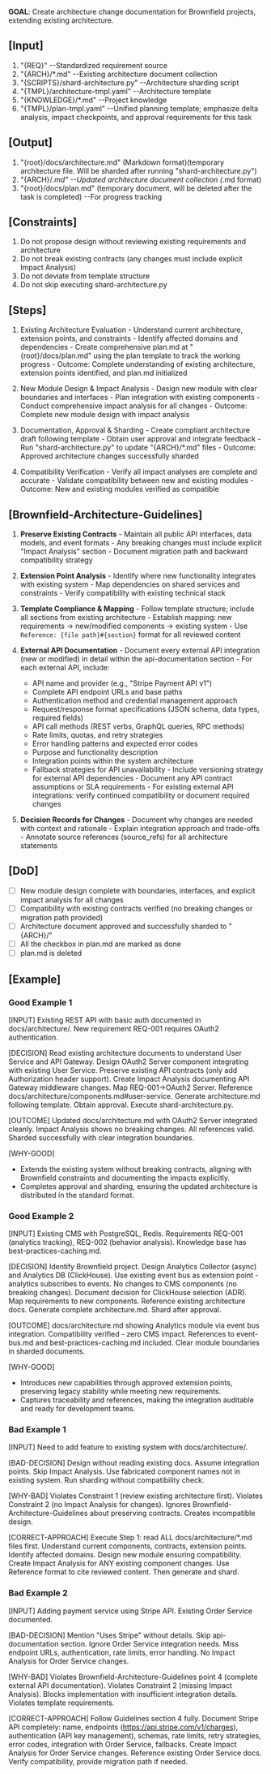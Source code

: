 **GOAL**: Create architecture change documentation for Brownfield projects, extending existing architecture.

## [Input]
  1. "{REQ}" --Standardized requirement source
  2. "{ARCH}/*.md" --Existing architecture document collection
  3. "{SCRIPTS}/shard-architecture.py" --Architecture sharding script
  4. "{TMPL}/architecture-tmpl.yaml" --Architecture template
  5. "{KNOWLEDGE}/*.md" --Project knowledge
  6. "{TMPL}/plan-tmpl.yaml" --Unified planning template; emphasize delta analysis, impact checkpoints, and approval requirements for this task

## [Output]
  1. "{root}/docs/architecture.md" (Markdown format)(temporary architecture file. Will be sharded after running "shard-architecture.py")
  2. "{ARCH}/*.md" --Updated architecture document collection (*.md format)
  3. "{root}/docs/plan.md" (temporary document, will be deleted after the task is completed) --For progress tracking

## [Constraints]
  1. Do not propose design without reviewing existing requirements and architecture
  2. Do not break existing contracts (any changes must include explicit Impact Analysis)
  3. Do not deviate from template structure
  4. Do not skip executing shard-architecture.py

## [Steps]
  1. Existing Architecture Evaluation
    - Understand current architecture, extension points, and constraints
    - Identify affected domains and dependencies
    - Create comprehensive plan.md at "{root}/docs/plan.md" using the plan template to track the working progress
    - Outcome: Complete understanding of existing architecture, extension points identified, and plan.md initialized

  2. New Module Design & Impact Analysis
    - Design new module with clear boundaries and interfaces
    - Plan integration with existing components
    - Conduct comprehensive impact analysis for all changes
    - Outcome: Complete new module design with impact analysis

  3. Documentation, Approval & Sharding
    - Create compliant architecture draft following template
    - Obtain user approval and integrate feedback
    - Run "shard-architecture.py" to update "{ARCH}/*.md" files
    - Outcome: Approved architecture changes successfully sharded

  4. Compatibility Verification
    - Verify all impact analyses are complete and accurate
    - Validate compatibility between new and existing modules
    - Outcome: New and existing modules verified as compatible

## [Brownfield-Architecture-Guidelines]
  1. **Preserve Existing Contracts**
    - Maintain all public API interfaces, data models, and event formats
    - Any breaking changes must include explicit "Impact Analysis" section
    - Document migration path and backward compatibility strategy
  
  2. **Extension Point Analysis**
    - Identify where new functionality integrates with existing system
    - Map dependencies on shared services and constraints
    - Verify compatibility with existing technical stack
  
  3. **Template Compliance & Mapping**
    - Follow template structure; include all sections from existing architecture
    - Establish mapping: new requirements → new/modified components → existing system
    - Use `Reference: {file path}#{section}` format for all reviewed content
  
  4. **External API Documentation**
    - Document every external API integration (new or modified) in detail within the api-documentation section
    - For each external API, include:
      * API name and provider (e.g., "Stripe Payment API v1")
      * Complete API endpoint URLs and base paths
      * Authentication method and credential management approach
      * Request/response format specifications (JSON schema, data types, required fields)
      * API call methods (REST verbs, GraphQL queries, RPC methods)
      * Rate limits, quotas, and retry strategies
      * Error handling patterns and expected error codes
      * Purpose and functionality description
      * Integration points within the system architecture
      * Fallback strategies for API unavailability
    - Include versioning strategy for external API dependencies
    - Document any API contract assumptions or SLA requirements
    - For existing external API integrations: verify continued compatibility or document required changes
  
  5. **Decision Records for Changes**
    - Document why changes are needed with context and rationale
    - Explain integration approach and trade-offs
    - Annotate source references (source_refs) for all architecture statements

## [DoD]
  - [ ] New module design complete with boundaries, interfaces, and explicit impact analysis for all changes
  - [ ] Compatibility with existing contracts verified (no breaking changes or migration path provided)
  - [ ] Architecture document approved and successfully sharded to "{ARCH}/"
  - [ ] All the checkbox in plan.md are marked as done
  - [ ] plan.md is deleted

## [Example]

### Good Example 1
[INPUT]
Existing REST API with basic auth documented in docs/architecture/. New requirement REQ-001 requires OAuth2 authentication.

[DECISION]
Read existing architecture documents to understand User Service and API Gateway. Design OAuth2 Server component integrating with existing User Service. Preserve existing API contracts (only add Authorization header support). Create Impact Analysis documenting API Gateway middleware changes. Map REQ-001→OAuth2 Server. Reference docs/architecture/components.md#user-service. Generate architecture.md following template. Obtain approval. Execute shard-architecture.py.

[OUTCOME]
Updated docs/architecture.md with OAuth2 Server integrated cleanly. Impact Analysis shows no breaking changes. All references valid. Sharded successfully with clear integration boundaries.

[WHY-GOOD]
- Extends the existing system without breaking contracts, aligning with Brownfield constraints and documenting the impacts explicitly.
- Completes approval and sharding, ensuring the updated architecture is distributed in the standard format.

### Good Example 2
[INPUT]
Existing CMS with PostgreSQL, Redis. Requirements REQ-001 (analytics tracking), REQ-002 (behavior analysis). Knowledge base has best-practices-caching.md.

[DECISION]
Identify Brownfield project. Design Analytics Collector (async) and Analytics DB (ClickHouse). Use existing event bus as extension point - analytics subscribes to events. No changes to CMS components (no breaking changes). Document decision for ClickHouse selection (ADR). Map requirements to new components. Reference existing architecture docs. Generate complete architecture.md. Shard after approval.

[OUTCOME]
docs/architecture.md showing Analytics module via event bus integration. Compatibility verified - zero CMS impact. References to event-bus.md and best-practices-caching.md included. Clear module boundaries in sharded documents.

[WHY-GOOD]
- Introduces new capabilities through approved extension points, preserving legacy stability while meeting new requirements.
- Captures traceability and references, making the integration auditable and ready for development teams.

### Bad Example 1
[INPUT]
Need to add feature to existing system with docs/architecture/.

[BAD-DECISION]
Design without reading existing docs. Assume integration points. Skip Impact Analysis. Use fabricated component names not in existing system. Run sharding without compatibility check.

[WHY-BAD]
Violates Constraint 1 (review existing architecture first). Violates Constraint 2 (no Impact Analysis for changes). Ignores Brownfield-Architecture-Guidelines about preserving contracts. Creates incompatible design.

[CORRECT-APPROACH]
Execute Step 1: read ALL docs/architecture/*.md files first. Understand current components, contracts, extension points. Identify affected domains. Design new module ensuring compatibility. Create Impact Analysis for ANY existing component changes. Use Reference format to cite reviewed content. Then generate and shard.

### Bad Example 2
[INPUT]
Adding payment service using Stripe API. Existing Order Service documented.

[BAD-DECISION]
Mention "Uses Stripe" without details. Skip api-documentation section. Ignore Order Service integration needs. Miss endpoint URLs, authentication, rate limits, error handling. No Impact Analysis for Order Service changes.

[WHY-BAD]
Violates Brownfield-Architecture-Guidelines point 4 (complete external API documentation). Violates Constraint 2 (missing Impact Analysis). Blocks implementation with insufficient integration details. Violates template requirements.

[CORRECT-APPROACH]
Follow Guidelines section 4 fully. Document Stripe API completely: name, endpoints (https://api.stripe.com/v1/charges), authentication (API key management), schemas, rate limits, retry strategies, error codes, integration with Order Service, fallbacks. Create Impact Analysis for Order Service changes. Reference existing Order Service docs. Verify compatibility, provide migration path if needed.
